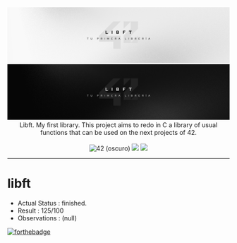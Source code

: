 <div align="center" style="text-decoration: none;">
    <img src="https://raw.githubusercontent.com/15Galan/42_project-readmes/master/banners/cursus/projects/libft-light.png#gh-light-mode-only" alt="Banner (claro)" />
    <img src="https://raw.githubusercontent.com/15Galan/42_project-readmes/master/banners/cursus/projects/libft-dark.png#gh-dark-mode-only" alt="Banner (oscuro)" />
    <br>
    Libft. My first library. This project aims to redo in C a library of usual functions that can be used on the next projects of 42.
    <br><br>
    <a href='https://profile.intra.42.fr/users/dsarmien' target="_blank" style="text-decoration: none;">
        <img alt='42 (oscuro)' src='https://img.shields.io/badge/Málaga-black?style=flat&logo=42&logoColor=white'/>
    </a>
    <img src="https://img.shields.io/badge/puntuación-125%20%2F%20100-success?color=%2312bab9&style=flat" />
    <img src="https://api.visitorbadge.io/api/visitors?user=WildZarek&repo=libft&label=visitas&countColor=%2385e3ff&style=flat&labelStyle=none"/>
</div>

---

# libft

- Actual Status : finished.
- Result        : 125/100
- Observations  : (null)

[![forthebadge](https://forthebadge.com/images/badges/made-with-c.svg)](https://forthebadge.com)